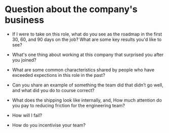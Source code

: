# Question about the company's business

- If I were to take on this role, what do you see as the roadmap in the first 30, 60, and 90 days on the job? What are some key results you'd like to see?
- What's one thing about working at this company that surprised you after you joined?
- What are some common characteristics shared by people who have exceeded expections in this role in the past?

- Can you share an example of something the team did that didn’t go well, and what did you do to course correct? 
- What does the shipping look like internally, and, How much attention do you pay to reducing friction for the engineering team? 
- How will I fail? 
- How do you incentivise your team? 


 

